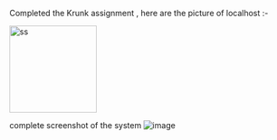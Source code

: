 Completed the Krunk assignment , here are the picture of localhost :-


<img width="154" alt="ss" src="https://github.com/ApoorvDubey23/krunk-assignment/assets/132251091/cfd30b66-fd13-4f19-b969-7a28a2932ca3">


complete screenshot of the system
![image](https://github.com/ApoorvDubey23/krunk-assignment/assets/132251091/d76f81d2-ffc1-4cd6-affe-ecb29bd52a9b)

